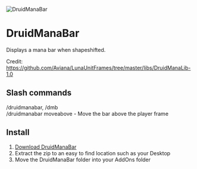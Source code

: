 ![DruidManaBar](http://i.imgur.com/EF1qB54.png)

# DruidManaBar

Displays a mana bar when shapeshifted.

Credit: https://github.com/Aviana/LunaUnitFrames/tree/master/libs/DruidManaLib-1.0

## Slash commands

/druidmanabar, /dmb  
/druidmanabar moveabove - Move the bar above the player frame

## Install

1. [Download DruidManaBar](https://github.com/gashole/DruidManaBar/releases/download/current/DruidManaBar.zip)
2. Extract the zip to an easy to find location such as your Desktop
3. Move the DruidManaBar folder into your AddOns folder